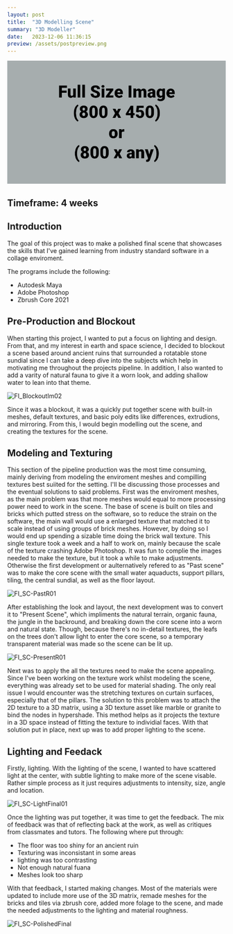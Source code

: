 ```yaml
---
layout: post
title:  "3D Modelling Scene"
summary: "3D Modeller"
date:   2023-12-06 11:36:15
preview: /assets/postpreview.png
---
```


![Picture 1](/assets/fullsize.png)

Timeframe: 4 weeks
-

Introduction
--
The goal of this project was to make a polished final scene that showcases the skills that I've gained learning from industry standard software in a collage enviroment.

The programs include the following:
* Autodesk Maya
* Adobe Photoshop
* Zbrush Core 2021


Pre-Production and Blockout
--
When starting this project, I wanted to put a focus on lighting and design. From that, and my interest in earth and space science, I decided to blockout a scene based around ancient ruins that surrounded a rotatable stone sundial since I can take a deep dive into the subjects which help in motivating me throughout the projects pipeline. In addition, I also wanted to add a varity of natural fauna to give it a worn look, and adding shallow water to lean into that theme. 

![FI_BlockoutIm02](https://github.com/Jay1DS/Jay1DS.github.io/assets/174924644/fabd5fe0-2c80-475e-95aa-ddcd13767526)

Since it was a blockout, it was a quickly put together scene with built-in meshes, default textures, and basic poly edits like differences, extrudions, and mirroring. From this, I would begin modelling out the scene, and creating the textures for the scene.

Modeling and Texturing
--
This section of the pipeline production was the most time consuming, mainly deriving from modeling the enviroment meshes and compilling textures best suiited for the setting. I'll be discussing those processes and the eventual solutions to said problems. First was the enviroment meshes, as the main problem was that more meshes would equal to more processing power need to work in the scene. The base of scene is built on tiles and bricks which putted stress on the software, so to reduce the strain on the software, the main wall would use a enlarged texture that matched it to scale instead of using groups of brick meshes. However, by doing so I would end up spending a sizable time doing the brick wall texture. This single texture took a week and a half to work on, mainly because the scale of the texture crashing Adobe Photoshop. It was fun to complie the images needed to make the texture, but it took a while to make adjustments. Otherwise the first development or aulternatively refered to as "Past scene" was to make the core scene with the small water aquaducts, support pillars, tiling, the central sundial, as well as the floor layout.

![FI_SC-PastR01](https://github.com/Jay1DS/Jay1DS.github.io/assets/174924644/5888d228-76a3-438c-87a7-fd7a8efc619c)

After establishing the look and layout, the next development was to convert it to "Present Scene", which impliments the natural terrain, organic fauna, the jungle in the backround, and breaking down the core scene into a worn and natural state. Though, because there's no in-detail textures, the leafs on the trees don't allow light to enter the core scene, so a temporary transparent material was made so the scene can be lit up.

![FI_SC-PresentR01](https://github.com/Jay1DS/Jay1DS.github.io/assets/174924644/c1fb50a8-db56-4dec-974f-126264d33021)

Next was to apply the all the textures need to make the scene appealing. Since I've been working on the texture work whilst modeling the scene, everything was already set to be used for material shading. The only real issue I would encounter was the stretching textures on curtain surfaces, especially that of the pillars. The solution to this problem was to attach the 2D texture to a 3D matrix, using a 3D texture asset like marble or granite to bind the nodes in hypershade. This method helps as it projects the texture in a 3D space instead of fitting the texture to individial faces. With that solution put in place, next up was to add proper lighting to the scene.

Lighting and Feedack
--

Firstly, lighting. With the lighting of the scene, I wanted to have scattered light at the center, with subtle lighting to make more of the scene visable. Rather simple process as it just requires adjustments to intensity, size, angle and location.

![FI_SC-LightFinal01](https://github.com/Jay1DS/Jay1DS.github.io/assets/174924644/12721737-81e0-4e69-b245-1ed342e6fde6)

Once the lighting was put together, it was time to get the feedback. The mix of feedback was that of reflecting back at the work, as well as critiques from classmates and tutors. The following where put through:
* The floor was too shiny for an ancient ruin
* Texturing was inconsistant in some areas
* lighting was too contrasting
* Not enough natural fuana
* Meshes look too sharp

With that feedback, I started making changes. Most of the materials were updated to include more use of the 3D matrix, remade meshes for the bricks and tiles via zbrush core, added more folage to the scene, and made the needed adjustments to the lighting and material roughness.

![FI_SC-PolishedFinal](https://github.com/Jay1DS/Jay1DS.github.io/assets/174924644/244d32b5-d1ed-4b76-beb6-9681874308ae)


